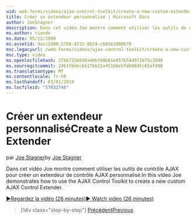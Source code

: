 ```yaml
---
uid: web-forms/videos/ajax-control-toolkit/create-a-new-custom-extender
title: Créer un extendeur personnalisé | Microsoft Docs
author: JoeStagner
description: Dans cet vidéo Joe montre comment utiliser les outils de contrôle AJAX pour créer un extendeur de contrôle AJAX personnalisé.
ms.author: riande
ms.date: 05/22/2009
ms.assetid: dacc2d88-5768-4721-8624-c603e2088670
msc.legacyurl: /web-forms/videos/ajax-control-toolkit/create-a-new-custom-extender
msc.type: video
ms.openlocfilehash: 2fbb725b8d8a40bf08b61e657b54d9f3b75c3590
ms.sourcegitcommit: 24b1f6decbb17bb22a45166e5fdb0845c65af498
ms.translationtype: MT
ms.contentlocale: fr-FR
ms.lasthandoff: 03/01/2019
ms.locfileid: "57032746"
---
```

<a name="create-a-new-custom-extender"></a><span data-ttu-id="27e03-103">Créer un extendeur personnalisé</span><span class="sxs-lookup"><span data-stu-id="27e03-103">Create a New Custom Extender</span></span>
====================
<span data-ttu-id="27e03-104">par [Joe Stagner](https://github.com/JoeStagner)</span><span class="sxs-lookup"><span data-stu-id="27e03-104">by [Joe Stagner](https://github.com/JoeStagner)</span></span>

<span data-ttu-id="27e03-105">Dans cet vidéo Joe montre comment utiliser les outils de contrôle AJAX pour créer un extendeur de contrôle AJAX personnalisé.</span><span class="sxs-lookup"><span data-stu-id="27e03-105">In this video Joe demonstrates how to use the AJAX Control Toolkit to create a new custom AJAX Control Extender.</span></span>

[<span data-ttu-id="27e03-106">&#9654;Regardez la vidéo (26 minutes)</span><span class="sxs-lookup"><span data-stu-id="27e03-106">&#9654; Watch video (26 minutes)</span></span>](https://channel9.msdn.com/Blogs/ASP-NET-Site-Videos/create-a-new-custom-extender)

> [!div class="step-by-step"]
> [<span data-ttu-id="27e03-107">Précédent</span><span class="sxs-lookup"><span data-stu-id="27e03-107">Previous</span></span>](editor-control-custom.md)
